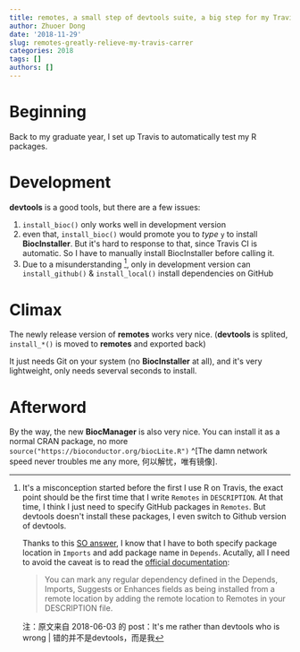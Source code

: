 ```yaml
---
title: remotes, a small step of devtools suite, a big step for my Travis carrer
author: Zhuoer Dong
date: '2018-11-29'
slug: remotes-greatly-relieve-my-travis-carrer
categories: 2018
tags: []
authors: []
---
```



# Beginning

Back to my graduate year, I set up Travis to automatically test my R packages.



# Development

**devtools** is a good tools, but there are a few issues:

1. `install_bioc()` only works well in development version 
1. even that, `install_bioc()` would promote you to _type_ `y` to install **BiocInstaller**. But it's hard to response to that, since Travis CI is automatic. So I have to manually install BiocInstaller before calling it.
1. Due to a misunderstanding [^remotes-misconception], only in development version can `install_github()` & `install_local()` install dependencies on GitHub 



# Climax

The newly release version of **remotes** works very nice. (**devtools** is splited, `install_*()` is moved to **remotes** and exported back)

It just needs Git on your system (no **BiocInstaller** at all), and it's very lightweight, only needs severval seconds to install.


# Afterword

By the way, the new **BiocManager** is also very nice. You can install it as a normal CRAN package, no more `source("https://bioconductor.org/biocLite.R")` ^[The damn network speed never troubles me any more, 何以解忧，唯有镜像].


[^remotes-misconception]:
    It's a misconception started before the first I use R on Travis, the exact point should be the first time that I write `Remotes` in `DESCRIPTION`. At that time, I think I just need to specify GitHub packages in `Remotes`. But devtools doesn't install these packages, I even switch to Github version of devtools. 

    Thanks to this [SO answer](https://stackoverflow.com/questions/44267268#answer-44269045), I know that I have to both specify package location in `Imports` and add package name in `Depends`. Acutally, all I need to avoid the caveat is to read the [official documentation](https://mirrors.tuna.tsinghua.edu.cn/CRAN/web/packages/devtools/vignettes/dependencies.html):
    
    > You can mark any regular dependency defined in the Depends, Imports, Suggests or Enhances fields as being installed from a remote location by adding the remote location to Remotes in your DESCRIPTION file.

    注：原文来自 2018-06-03 的 post：It's me rather than devtools who is wrong | 错的并不是devtools，而是我
    
    
    
    


